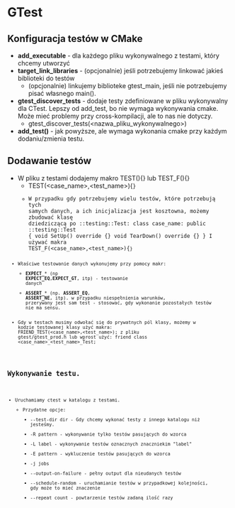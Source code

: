 # GTest

## Konfiguracja testów w  CMake
* **add_executable** - dla każdego pliku wykonywalnego z testami, który chcemy utworzyć
* **target_link_libraries** - (opcjonalnie) jeśli potrzebujemy linkować jakieś biblioteki do testów
   - (opcjonalnie) linkujemy biblioteke gtest_main, jeśli nie potrzebujemy pisać własnego main().
* **gtest_discover_tests** - dodaje testy zdefiniowane w pliku wykonywalny dla CTest. Lepszy od add_test, bo nie wymaga wykonywania cmake. Może mieć problemy przy cross-kompilacji, ale to nas nie dotyczy.
   - gtest_discover_tests(<nazwa_pliku_wykonywalnego>)
* **add_test()** - jak powyższe, ale wymaga wykonania cmake przy każdym dodaniu/zmienia testu.

## Dodawanie testów
* W pliku z testami dodajemy makro TEST(){} lub TEST_F(){}
   - TEST(<case_name>,<test_name>){<code>}
   - W przypadku gdy potrzebujemy wielu testów, które potrzebują tych samych danych, a ich inicjalizacja jest kosztowna, możemy zbudować klasę dziedziczącą po ::testing::Test:
     class case_name: public ::testing::Test {
         void SetUp() override {}
         void TearDown() override {}
     }
     I używać makra TEST_F(<case_name>,<test_name>){<code>}
* Właściwe testowanie danych wykonujemy przy pomocy makr:
   - **EXPECT_*** (np **EXPECT_EQ**,**EXPECT_GT**, itp) - testowanie danych
   - **ASSERT_*** (np. **ASSERT_EQ**, **ASSERT_NE**, itp). w przypadku niespełnienia warunków, przerywany jest sam test - stosować, gdy wykonanie pozostałych testów nie ma sensu.
* Gdy w testach musimy odwołać się do prywatnych pól klasy, możemy w kodzie testowanej klasy użyć makra: FRIEND_TEST(<case_name>,<test_name>); z pliku gtest/gtest_prod.h lub wprost użyć: friend class <case_name>_<test_name>_Test;

## Wykonywanie testu.
* Uruchamiamy ctest w katalogu z testami.
    - Przydatne opcje:
        + --test-dir dir - Gdy chcemy wykonać testy z innego katalogu niż jesteśmy.
        + -R pattern - wykonywanie tylko testów pasujących do wzorca
        + -L label - wykonywanie testów oznacznych znaczniekim "label"
        + -E pattern - wykluczenie testów pasujących do wzorca
        + -j jobs
        + --output-on-failure - pełny output dla nieudanych testów
        + --schedule-random - uruchamianie testów w przypadkowej kolejności, gdy może to mieć znaczenie
        + --repeat count - powtarzenie testów zadaną ilość razy
   
